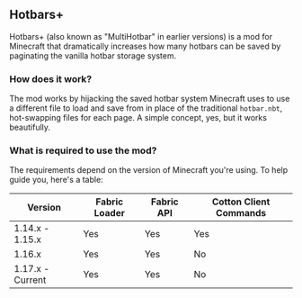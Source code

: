 ## Hotbars+
Hotbars+ (also known as "MultiHotbar" in earlier versions) is a mod for Minecraft that dramatically increases how many hotbars can be saved by paginating the vanilla hotbar storage system.

### How does it work?
The mod works by hijacking the saved hotbar system Minecraft uses to use a different file to load and save from in place of the traditional `hotbar.nbt`, hot-swapping files for each page. A simple concept, yes, but it works beautifully.

### What is required to use the mod?
The requirements depend on the version of Minecraft you're using. To help guide you, here's a table:

| Version          | Fabric Loader | Fabric API | Cotton Client Commands |
| ---------------- | ------------- | ---------- | ---------------------- |
| 1.14.x - 1.15.x  | Yes           | Yes        | Yes                    |
| 1.16.x           | Yes           | Yes        | No                     |
| 1.17.x - Current | Yes           | Yes        | No                     |

